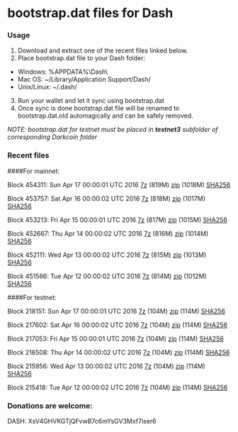 # bootstrap.dat files for Dash

### Usage

1. Download and extract one of the recent files linked below.
2. Place bootstrap.dat file to your Dash folder:
 - Windows: %APPDATA%\Dash\
 - Mac OS: ~/Library/Application Support/Dash/
 - Unix/Linux: ~/.dash/
3. Run your wallet and let it sync using bootstrap.dat
4. Once sync is done bootstrap.dat file will be renamed to bootstrap.dat.old automagically and can be safely removed.

_NOTE: bootstrap.dat for testnet must be placed in **testnet3** subfolder of corresponding Darkcoin folder_

### Recent files

####For mainnet:

Block 454311: Sun Apr 17 00:00:01 UTC 2016 [7z](https://transfer.sh/dnjTz/bootstrap.dat.20160417.7z) (819M) [zip](https://transfer.sh/7lFqd/bootstrap.dat.20160417.zip) (1018M) [SHA256](https://transfer.sh/EILAa/sha256.txt)

Block 453757: Sat Apr 16 00:00:02 UTC 2016 [7z](https://transfer.sh/myM0h/bootstrap.dat.20160416.7z) (818M) [zip](https://transfer.sh/8gAVM/bootstrap.dat.20160416.zip) (1017M) [SHA256](https://transfer.sh/Fo8xx/sha256.txt)

Block 453213: Fri Apr 15 00:00:01 UTC 2016 [7z]() (817M) [zip]() (1015M) [SHA256](https://transfer.sh/bRVmD/sha256.txt)

Block 452667: Thu Apr 14 00:00:02 UTC 2016 [7z](https://transfer.sh/1378tU/bootstrap.dat.20160414.7z) (816M) [zip](https://transfer.sh/12cflJ/bootstrap.dat.20160414.zip) (1014M) [SHA256](https://transfer.sh/inizi/sha256.txt)

Block 452111: Wed Apr 13 00:00:02 UTC 2016 [7z](https://transfer.sh/T2wkv/bootstrap.dat.20160413.7z) (815M) [zip](https://transfer.sh/eJ6bW/bootstrap.dat.20160413.zip) (1013M) [SHA256](https://transfer.sh/yHxVc/sha256.txt)

Block 451566: Tue Apr 12 00:00:02 UTC 2016 [7z](https://transfer.sh/7v3UI/bootstrap.dat.20160412.7z) (814M) [zip](https://transfer.sh/11xh1H/bootstrap.dat.20160412.zip) (1012M) [SHA256](https://transfer.sh/OTdZm/sha256.txt)

####For testnet:

Block 218151: Sun Apr 17 00:00:01 UTC 2016 [7z](https://transfer.sh/10p3Bw/bootstrap.dat.20160417.7z) (104M) [zip](https://transfer.sh/6qrKa/bootstrap.dat.20160417.zip) (114M) [SHA256](https://transfer.sh/3gtdo/sha256.txt)

Block 217602: Sat Apr 16 00:00:02 UTC 2016 [7z](https://transfer.sh/GTrbe/bootstrap.dat.20160416.7z) (104M) [zip](https://transfer.sh/tcP6Q/bootstrap.dat.20160416.zip) (114M) [SHA256](https://transfer.sh/xv8Mh/sha256.txt)

Block 217053: Fri Apr 15 00:00:01 UTC 2016 [7z](https://transfer.sh/QN70j/bootstrap.dat.20160415.7z) (104M) [zip](https://transfer.sh/URqF5/bootstrap.dat.20160415.zip) (114M) [SHA256](https://transfer.sh/VJyfM/sha256.txt)

Block 216508: Thu Apr 14 00:00:02 UTC 2016 [7z](https://transfer.sh/7PI6u/bootstrap.dat.20160414.7z) (104M) [zip](https://transfer.sh/b8h7S/bootstrap.dat.20160414.zip) (114M) [SHA256](https://transfer.sh/12RlV9/sha256.txt)

Block 215956: Wed Apr 13 00:00:02 UTC 2016 [7z](https://transfer.sh/TyPDT/bootstrap.dat.20160413.7z) (104M) [zip](https://transfer.sh/B5kxI/bootstrap.dat.20160413.zip) (114M) [SHA256](https://transfer.sh/u1Lyi/sha256.txt)

Block 215418: Tue Apr 12 00:00:02 UTC 2016 [7z](https://transfer.sh/13iRpt/bootstrap.dat.20160412.7z) (104M) [zip](https://transfer.sh/by5Cf/bootstrap.dat.20160412.zip) (114M) [SHA256](https://transfer.sh/hQTD2/sha256.txt)

### Donations are welcome:

DASH: XsV4GHVKGTjQFvwB7c6mYsGV3Mxf7iser6
